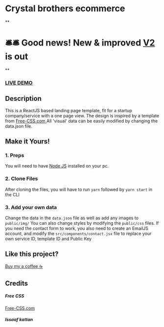 # Crystal brothers ecommerce

\*\*

# 🛎️🛎️ Good news! New & improved [V2](https://github.com/issaafalkattan/react-landing-page-template-2021) is out

\*\*

### <a href="https://react-landing-page-template-93ne.vercel.app/">LIVE DEMO</a>

## Description

This is a ReactJS based landing page template, fit for a startup company/service with a one page view. The design is inspired by a template from <a href="https://www.free-css.com/assets/files/free-css-templates/preview/page234/interact/">Free-CSS.com </a>
All 'visual' data can be easily modified by changing the data.json file.

## Make it Yours!

### 1. Preps

You will need to have <a href="https://nodejs.org/">Node JS</a> installed on your pc.

### 2. Clone Files

After cloning the files, you will have to run `yarn` followed by `yarn start` in the CLI

### 3. Add your own data

Change the data in the `data.json` file as well as add any images to `public/img/`
You can also change styles by modifying the `public/css` files.
If you need the contact form to work, you also need to create an EmailJS account, and modify the `src/components/contact.jsx` file to replace your own service ID, template ID and Public Key

## Like this project?

<a href="https://www.buymeacoffee.com/issaaf">Buy my a coffee ☕️</a>

## Credits

##### Free CSS

<a href="https://www.free-css.com/assets/files/free-css-templates/preview/page234/interact/">Free-CSS.com </a>

##### Issaaf kattan
